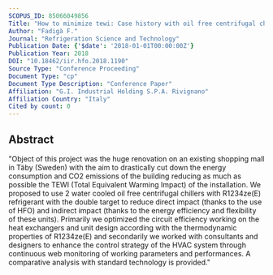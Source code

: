 ```yaml
---
SCOPUS_ID: 85066049856
Title: "How to minimize tewi: Case history with oil free centrifugal chillers using R1234ze(E) refrigerant"
Author: "Fadigà F."
Journal: "Refrigeration Science and Technology"
Publication Date: {'$date': '2018-01-01T00:00:00Z'}
Publication Year: 2018
DOI: "10.18462/iir.hfo.2018.1190"
Source Type: "Conference Proceeding"
Document Type: "cp"
Document Type Description: "Conference Paper"
Affiliation: "G.I. Industrial Holding S.P.A. Rivignano"
Affiliation Country: "Italy"
Cited by count: 0
---
```


## Abstract
"Object of this project was the huge renovation on an existing shopping mall in Täby (Sweden) with the aim to drastically cut down the energy consumption and CO2 emissions of the building reducing as much as possible the TEWI (Total Equivalent Warming Impact) of the installation. We proposed to use 2 water cooled oil free centrifugal chillers with R1234ze(E) refrigerant with the double target to reduce direct impact (thanks to the use of HFO) and indirect impact (thanks to the energy efficiency and flexibility of these units). Primarily we optimized the circuit efficiency working on the heat exchangers and unit design according with the thermodynamic properties of R1234ze(E) and secondarily we worked with consultants and designers to enhance the control strategy of the HVAC system through continuous web monitoring of working parameters and performances. A comparative analysis with standard technology is provided."
